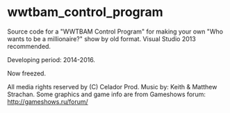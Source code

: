 # wwtbam_control_program
Source code for a "WWTBAM Control Program" for making your own "Who wants to be a millionaire?" show by old format.
Visual Studio 2013 recommended.

Developing period: 2014-2016.

Now freezed.

All media rights reserved by (C) Celador Prod.
Music by: Keith & Matthew Strachan.
Some graphics and game info are from Gameshows forum: http://gameshows.ru/forum/
